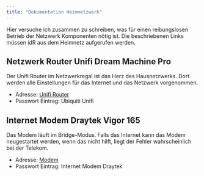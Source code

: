 ```yaml
---
title: "Dokumentation Heimnetzwerk"
---
```


Hier versuche ich zusammen zu schreiben, was für einen reibungslosen Betrieb der Netzwerk Komponenten nötig ist.
Die beschriebenen Links müssen idR aus dem Heimnetz aufgerufen werden.

## Netzwerk Router Unifi Dream Machine Pro

Der Unifi Router im Netzwerkregal ist das Herz des Hausnetzwerks. Dort werden alle Einstellungen für das Internet und das Netzwerk vorgenommen.

- Adresse: [Unifi Router](http://192.168.1.1)
- Passwort Eintrag: Ubiquiti Unifi

## Internet Modem Draytek Vigor 165

Das Modem läuft im Bridge-Modus. Falls das Internet kann das Modem neugestartet werden, wenn das nicht hilft, liegt der Fehler wahrscheinlich bei der Telekom.

- Adresse: [Modem](http:192.168.1.111)
- Passwort Eintrag: Internet Modem Draytek

